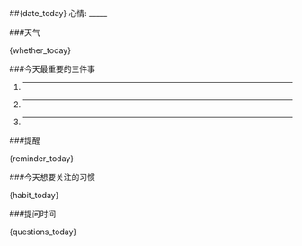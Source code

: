 ##{date_today} 心情: _____ 

###天气

{whether_today}

###今天最重要的三件事

1. ________________
2. ________________
3. ________________

###提醒

{reminder_today}

###今天想要关注的习惯

{habit_today}

###提问时间

{questions_today}

###

<!--
可用的{string}：

+ date_today
+ habit_today
+ reminder_today
+ questions_today
-->
